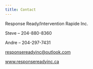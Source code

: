 ```yaml
---
title: Contact
---
```


Response Ready/Intervention Rapide Inc.

Steve – 204-880-8360

Andre – 204-297-7431

responsereadyinc@outlook.com

www.responsereadyinc.ca
